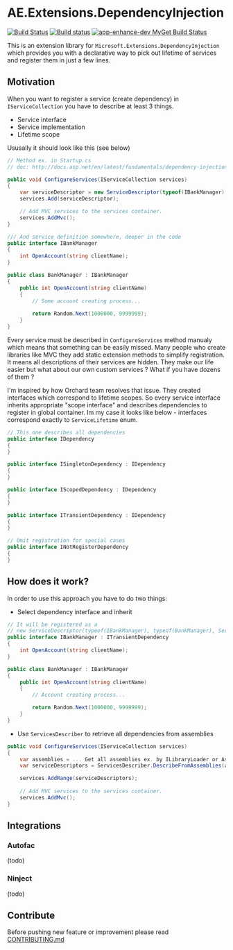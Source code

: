 # AE.Extensions.DependencyInjection
[![Build Status](https://travis-ci.org/app-enhance/ae-di.svg?branch=master)](https://travis-ci.org/app-enhance/ae-di)
[![Build status](https://ci.appveyor.com/api/projects/status/s5ej8f3uechsx3gs/branch/master?svg=true)](https://ci.appveyor.com/project/Ermesx/ae-di/branch/master)
[![app-enhance-dev MyGet Build Status](https://www.myget.org/BuildSource/Badge/app-enhance-dev?identifier=891bb83e-b009-4793-b622-495a6eab6afc)](https://www.myget.org/gallery/app-enhance-dev)

This is an extension library for `Microsoft.Extensions.DependencyInjection` which provides you with a declarative way to pick out lifetime of services and register them in just a few lines.

## Motivation
When you want to register a service (create dependency) in `IServiceCollection` you have to describe at least 3 things.

* Service interface
* Service implementation
* Lifetime scope

Ususally it should look like this (see below)
```c#
// Method ex. in Startup.cs
// doc: http://docs.asp.net/en/latest/fundamentals/dependency-injection.html

public void ConfigureServices(IServiceCollection services)
{
    var serviceDescriptor = new ServiceDescriptor(typeof(IBankManager), typeof(BankManager), ServiceLifetime.Transient);
    services.Add(serviceDescriptor);

    // Add MVC services to the services container.
    services.AddMvc();
}
```
```c#
/// And service definition somewhere, deeper in the code
public interface IBankManager
{
    int OpenAccount(string clientName);
}

public class BankManager : IBankManager
{
    public int OpenAccount(string clientName)
    {
        // Some account creating process...
        
        return Random.Next(1000000, 9999999);
    }
}
```

Every service must be described in `ConfigureServices` method manualy which means that something can be easily missed.
Many people who create libraries like MVC they add static extension methods to simplify registration. 
It means all descriptions of their services are hidden. 
They make our life easier but what about our own custom services ? What if you have dozens of them ?

I'm inspired by how Orchard team resolves that issue. 
They created interfaces which correspond to lifetime scopes. So every service interface inherits appropriate "scope interface" and describes dependencies to register in global container.
Im my case it looks like below - interfaces correspond exactly to `ServiceLifetime` enum.

```c#
// This one describes all dependencies
public interface IDependency
{
}

public interface ISingletonDependency : IDependency
{
}

public interface IScopedDependency : IDependency
{
}

public interface ITransientDependency : IDependency
{
}

// Omit registration for special cases
public interface INotRegisterDependency
{
}
```

## How does it work?

In order to use this approach you have to do two things:

* Select dependency interface and inherit
```c#
// It will be registered as a 
// new ServiceDescriptor(typeof(IBankManager), typeof(BankManager), ServiceLifetime.Transient);
public interface IBankManager : ITransientDependency
{
    int OpenAccount(string clientName);
}

public class BankManager : IBankManager
{
    public int OpenAccount(string clientName)
    {
        // Account creating process...

        return Random.Next(1000000, 9999999);
    }
}
```
* Use `ServicesDescriber` to retrieve all dependencies from assemblies
```c#
public void ConfigureServices(IServiceCollection services)
{
    var assemblies = ... Get all assemblies ex. by ILibraryLoader or Assembly.GetExecutingAssembly(...) etc.
    var serviceDescriptors = ServicesDescriber.DescribeFromAssemblies(assemblies);

    services.AddRange(serviceDescriptors);
 
    // Add MVC services to the services container.
    services.AddMvc();
}
```

## Integrations

### Autofac 
(todo)

### Ninject 
(todo)

## Contribute
Before pushing new feature or improvement please read [CONTRIBUTING.md](https://github.com/app-enhance/ae-core/blob/master/CONTRIBUTING.md)
